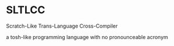 # SLTLCC
Scratch-Like Trans-Language Cross-Compiler

a tosh-like programming language with no pronounceable acronym